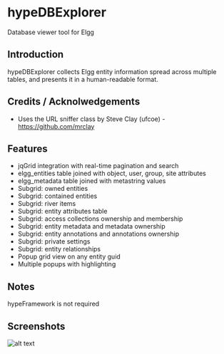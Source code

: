 hypeDBExplorer
==============

Database viewer tool for Elgg

## Introduction ##

hypeDBExplorer collects Elgg entity information spread across multiple tables, and presents it in a human-readable format.


## Credits / Acknolwedgements ##

* Uses the URL sniffer class by Steve Clay (ufcoe) - https://github.com/mrclay


## Features ##

* jqGrid integration with real-time pagination and search
* elgg_entities table joined with object, user, group, site attributes
* elgg_metadata table joined with metastring values
* Subgrid: owned entities
* Subgrid: contained entities
* Subgrid: river items
* Subgrid: entity attributes table
* Subgrid: access collections ownership and membership
* Subgrid: entity metadata and metadata ownership
* Subgrid: entity annotations and annotations ownership
* Subgrid: private settings
* Subgrid: entity relationships
* Popup grid view on any entity guid
* Multiple popups with highlighting


## Notes ##

hypeFramework is not required


## Screenshots ##

![alt text](https://raw.github.com/hypeJunction/hypeDBExplorer/master/screenshots/explorer.png "Database Explorer")

